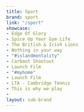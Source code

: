 ```yaml
---
title: Sport
brand: sport
link: "/sport"
showcase:
- Edge Of Glory
- Spice Up Your Gym Life
- The British & Irish Lions
- Nothing in your way
- "#islandmentality"
- Carboot Shootout
- Launch Film
- "#myhome"
- Launch Film
- LTA - Cambridge Tennis
- This is why we play
- 
layout: sub-brand
---
```


